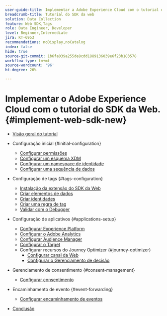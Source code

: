 ```yaml
---
user-guide-title: Implementar a Adobe Experience Cloud com o tutorial do SDK da web
breadcrumb-title: Tutorial do SDK da web
solution: Data Collection
feature: Web SDK,Tags
role: Data Engineer, Developer
level: Beginner,Intermediate
jira: KT-6953
recommendations: noDisplay,noCatalog
index: false
hide: true
source-git-commit: 1b6fa039a255de8cdd1889136039e6f23b183578
workflow-type: tm+mt
source-wordcount: '96'
ht-degree: 26%

---
```



# Implementar o Adobe Experience Cloud com o tutorial do SDK da Web. {#implement-web-sdk-new}

+ [Visão geral do tutorial](overview.md)
+ Configuração inicial {#initial-configuration}
   + [Configurar permissões](configure-permissions.md)
   + [Configurar um esquema XDM](configure-schemas.md)
   + [Configurar um namespace de identidade](configure-identities.md)
   + [Configurar uma sequência de dados](configure-datastream.md)

+ Configuração de tags {#tags-configuration}
   + [Instalação da extensão do SDK da Web](install-web-sdk.md)
   + [Criar elementos de dados](create-data-elements.md)
   + [Criar identidades](create-identities.md)
   + [Criar uma regra de tag](create-tag-rule.md)
   + [Validar com o Debugger](validate-with-debugger.md)

+ Configuração de aplicativos {#applications-setup}
   + [Configurar Experience Platform](setup-experience-platform.md)
   + [Configurar o Adobe Analytics](setup-analytics.md)
   + [Configurar Audience Manager](setup-audience-manager.md)
   + [Configurar o Target](setup-target.md)
   + Configurar recursos do Journey Optimizer {#journey-optimizer}
      + [Configurar canal da Web](journey-optimizer/setup-web-channel.md)
      + [Configurar o Gerenciamento de decisão](journey-optimizer/setup-decision-management.md)

+ Gerenciamento de consentimento {#consent-management}
   + [Configurar consentimento](setup-consent.md)

+ Encaminhamento de evento {#event-forwarding}
   + [Configurar encaminhamento de eventos](setup-event-forwarding.md)

+ [Conclusão](conclusion.md)

